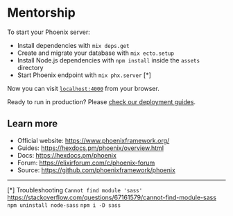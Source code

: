 # Mentorship

To start your Phoenix server:

  * Install dependencies with `mix deps.get`
  * Create and migrate your database with `mix ecto.setup`
  * Install Node.js dependencies with `npm install` inside the `assets` directory 
  * Start Phoenix endpoint with `mix phx.server` [*]

Now you can visit [`localhost:4000`](http://localhost:4000) from your browser.

Ready to run in production? Please [check our deployment guides](https://hexdocs.pm/phoenix/deployment.html).

## Learn more

  * Official website: https://www.phoenixframework.org/
  * Guides: https://hexdocs.pm/phoenix/overview.html
  * Docs: https://hexdocs.pm/phoenix
  * Forum: https://elixirforum.com/c/phoenix-forum
  * Source: https://github.com/phoenixframework/phoenix
  
  
  ------
  
  [*] 
  Troubleshooting `Cannot find module 'sass'`
  https://stackoverflow.com/questions/67161579/cannot-find-module-sass
  `npm uninstall node-sass`
  `npm i -D sass`
